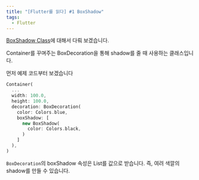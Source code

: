 ```yaml
---
title: "[Flutter를 읽다] #1 BoxShadow"
tags:
  - Flutter
---
```


[BoxShadow Class](https://api.flutter.dev/flutter/painting/BoxShadow-class.html)에 대해서 다뤄 보겠습니다.

Container를 꾸며주는 BoxDecoration을 통해 shadow를 줄 때 사용하는 클래스입니다.

먼저 예제 코드부터 보겠습니다

```dart
Container(
  ...
  width: 100.0,
  height: 100.0,
  decoration: BoxDecoration(
    color: Colors.blue,
    boxShadow: [
      new BoxShadow(
        color: Colors.black,
      )
    ]
  ),
)
```

`BoxDecoration`의 boxShadow 속성은 List를 값으로 받습니다. 즉, 여려 색깔의 shadow를 만들 수 있습니다.
